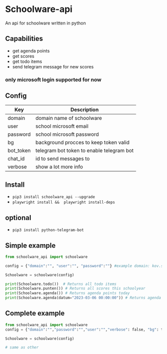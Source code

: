 
# Schoolware-api
An api for schoolware written in python

## Capabilities
* get agenda points
* get scores
* get todo items
* send telegram message for new scores

### only microsoft login supported for now

## Config
| Key | Description |
| --- | --- |
| domain | domain name of schoolware
| user | school microsoft email
| password | school microsoft password
| bg | background procces to keep token valid
| bot_token | telegram bot token to enable telegram bot
| chat_id | id to send messages to
| verbose | show a lot more info

## Install
* `pip3 install schoolware_api --upgrade `
* `playwright install &&  playwright install-deps`

## optional
* `pip3 install python-telegram-bot`

## Simple example

```python
from schoolware_api import schoolware

config = {"domain":"", "user":"", "password":""} #example domain: kov.schoolware.be user: name.lastname@leerling.kov.be password: password 

Schoolware = schoolware(config)

print(Schoolware.todo())  # Returns all todo items
print(Schoolware.punten()) # Returns all scores this schoolyear
print(Schoolware.agenda()) # Returns agenda points today
print(Schoolware.agenda(datum="2023-03-06 00:00:00")) # Returns agenda points for 2023-03-06
```
## Complete example
```python
from schoolware_api import schoolware
config = {"domain":"","password":"","user":"","verbose": false, "bg": true, "bot_token": "", "chat_id": ""}

Schoolware = schoolware(config)

# same as other
```
